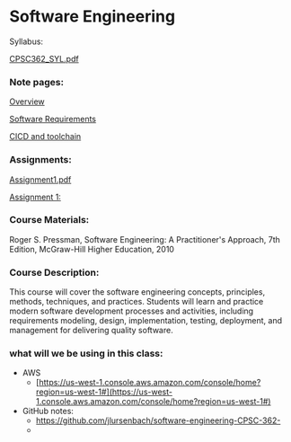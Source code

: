 # Software Engineering

Syllabus:

[CPSC362_SYL.pdf](Software%20Engineering%20bb14707018be4b0784cdd8f7ec977ed6/CPSC362_SYL.pdf)

### **Note pages:**

[Overview](Software%20Engineering%20bb14707018be4b0784cdd8f7ec977ed6/Overview%20602983f3bfa8484981891f34f649fa3d.md)

[Software Requirements](Software%20Engineering%20bb14707018be4b0784cdd8f7ec977ed6/Software%20Requirements%2005293ad325494182bb290889e868d94a.md)

[CICD and toolchain](Software%20Engineering%20bb14707018be4b0784cdd8f7ec977ed6/CICD%20and%20toolchain%20964713ac799148738cc7725646267c02.md)

### **Assignments:**

[Assignment1.pdf](Software%20Engineering%20bb14707018be4b0784cdd8f7ec977ed6/Assignment1.pdf)

[Assignment 1:](Software%20Engineering%20bb14707018be4b0784cdd8f7ec977ed6/Assignment%201%205a377434a9994efcbafaec0e8984faf3.md)

### Course Materials:

Roger S. Pressman, Software Engineering: A Practitioner's
Approach, 7th Edition, McGraw-Hill Higher Education, 2010

### Course Description:

This course will cover the software engineering concepts, principles, methods, techniques, and practices.
Students will learn and practice modern software development processes and activities, including
requirements modeling, design, implementation, testing, deployment, and management for delivering quality
software.

### what will we be using in this class:

- AWS
    - [https://us-west-1.console.aws.amazon.com/console/home?region=us-west-1#](https://us-west-1.console.aws.amazon.com/console/home?region=us-west-1#)
- GitHub notes:
    - https://github.com/jlursenbach/software-engineering-CPSC-362-
    -